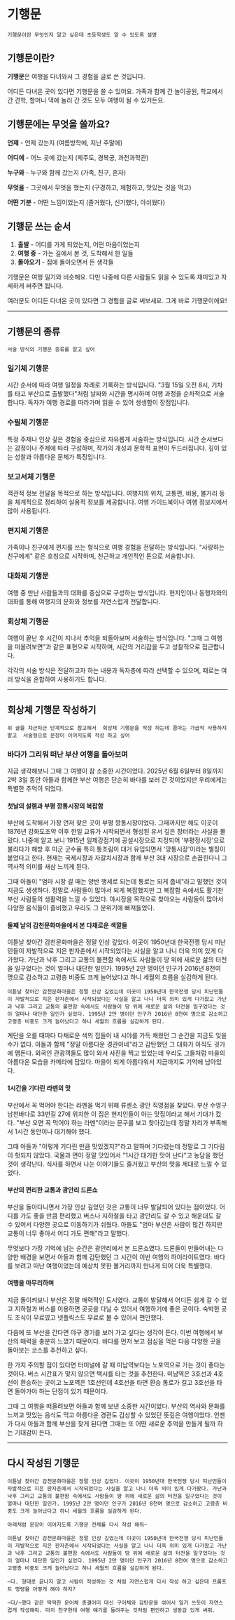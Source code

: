 # 기행문
```
기행문이란 무엇인지 알고 싶은데 초등학생도 알 수 있도록 설명
```
## 기행문이란?

**기행문**은 여행을 다녀와서 그 경험을 글로 쓴 것입니다.

어디든 다녀온 곳이 있다면 기행문을 쓸 수 있어요. 가족과 함께 간 놀이공원, 학교에서 간 견학, 할머니 댁에 놀러 간 것도 모두 여행이 될 수 있거든요.

## 기행문에는 무엇을 쓸까요?

**언제** - 언제 갔는지 (여름방학에, 지난 주말에)

**어디에** - 어느 곳에 갔는지 (제주도, 경복궁, 과천과학관)

**누구와** - 누구와 함께 갔는지 (가족, 친구, 혼자)

**무엇을** - 그곳에서 무엇을 했는지 (구경하고, 체험하고, 맛있는 것을 먹고)

**어떤 기분** - 어떤 느낌이었는지 (즐거웠다, 신기했다, 아쉬웠다)

## 기행문 쓰는 순서

1. **출발** - 어디를 가게 되었는지, 어떤 마음이었는지
2. **여행 중** - 가는 길에서 본 것, 도착해서 한 일들
3. **돌아오기** - 집에 돌아오면서 든 생각들

기행문은 여행 일기와 비슷해요. 다만 나중에 다른 사람들도 읽을 수 있도록 재미있고 자세하게 써주면 됩니다.

여러분도 어디든 다녀온 곳이 있다면 그 경험을 글로 써보세요. 그게 바로 기행문이에요!

---

## 기행문의 종류
```
서술 방식의 기행문 종류를 알고 싶어
```
### 일기체 기행문
시간 순서에 따라 여행 일정을 차례로 기록하는 방식입니다. "3월 15일 오전 8시, 기차를 타고 부산으로 출발했다"처럼 날짜와 시간을 명시하며 여행 과정을 순차적으로 서술합니다. 독자가 여행 경로를 따라가며 읽을 수 있어 생생함이 장점입니다.

### 수필체 기행문
특정 주제나 인상 깊은 경험을 중심으로 자유롭게 서술하는 방식입니다. 시간 순서보다는 감정이나 주제에 따라 구성하며, 작가의 개성과 문학적 표현이 두드러집니다. 깊이 있는 성찰과 아름다운 문체가 특징입니다.

### 보고서체 기행문
객관적 정보 전달을 목적으로 하는 방식입니다. 여행지의 위치, 교통편, 비용, 볼거리 등을 체계적으로 정리하여 실용적 정보를 제공합니다. 여행 가이드북이나 여행 정보지에서 많이 사용됩니다.

### 편지체 기행문
가족이나 친구에게 편지를 쓰는 형식으로 여행 경험을 전달하는 방식입니다. "사랑하는 친구에게" 같은 호칭으로 시작하며, 친근하고 개인적인 톤으로 서술합니다.

### 대화체 기행문
여행 중 만난 사람들과의 대화를 중심으로 구성하는 방식입니다. 현지인이나 동행자와의 대화를 통해 여행지의 문화와 정보를 자연스럽게 전달합니다.

### 회상체 기행문
여행이 끝난 후 시간이 지나서 추억을 되돌아보며 서술하는 방식입니다. "그때 그 여행을 떠올려보면"과 같은 표현으로 시작하며, 시간의 거리감을 두고 성찰적으로 접근합니다.

각각의 서술 방식은 전달하고자 하는 내용과 독자층에 따라 선택할 수 있으며, 때로는 여러 방식을 혼합하여 사용하기도 합니다.

---

## 회상체 기행문 작성하기
```
위 글을 차근차근 단계적으로 참고해서  회상체 기행문을 작성 하는데 콤마는 가급적 사용하지 말고  서술형으로 문장이 이어지도록 작성 하고 싶어
```

### 바다가 그리워 떠난 부산 여행을 돌아보며

지금 생각해보니 그때 그 여행이 참 소중한 시간이었다. 2025년 6월 6일부터 8일까지 2박 3일 동안 아들과 함께한 부산 여행은 단순히 바다를 보러 간 것이었지만 우리에게는 특별한 추억이 되었다.

#### 첫날의 설렘과 부평 깡통시장의 복잡함

부산에 도착해서 가장 먼저 찾은 곳이 부평 깡통시장이었다. 그때까지만 해도 이곳이 1876년 강화도조약 이후 한일 교류가 시작되면서 형성된 유서 깊은 장터라는 사실을 몰랐다. 나중에 알고 보니 1915년 일제강점기에 공설시장으로 지정되어 '부평정시장'으로 불리다가 해방 후 미군 군수품 특히 통조림이 대거 유입되면서 '깡통시장'이라는 별칭이 붙었다고 한다. 현재는 국제시장과 자갈치시장과 함께 부산 3대 시장으로 손꼽힌다니 그 역사적 의미를 새삼 느끼게 된다.

그때 아들이 "엄마 시장 갈 때는 양반 행세로 되는데 통로는 되게 좁네"라고 말했던 것이 지금도 생생하다. 정말로 사람들이 많아서 되게 복잡했지만 그 복잡함 속에서도 활기찬 부산 사람들의 생활력을 느낄 수 있었다. 야시장을 목적으로 찾아오는 사람들이 많아서 다양한 음식들이 즐비했고 우리도 그 분위기에 빠져들었다.

#### 둘째 날의 감천문화마을에서 본 다채로운 색깔들

이튿날 찾아간 감천문화마을은 정말 인상 깊었다. 이곳이 1950년대 한국전쟁 당시 피난민들이 자발적으로 지은 판자촌에서 시작되었다는 사실을 알고 나니 더욱 의미 있게 다가왔다. 가난과 낙후 그리고 교통의 불편함 속에서도 사람들이 땅 위에 새로운 삶의 터전을 일구었다는 것이 얼마나 대단한 일인가. 1995년 2만 명이던 인구가 2016년 8천여 명으로 감소하고 고령층 비중도 크게 늘어났다고 하니 세월의 흐름을 실감하게 된다.
```
이튿날 찾아간 감천문화마을은 정말 인상 깊었는데 이곳이 1950년대 한국전쟁 당시 피난민들이 자발적으로 지은 판자촌에서 시작되었다는 사실을 알고 나니 더욱 의미 있게 다가왔고 가난과 낙후 그리고 교통의 불편함 속에서도 사람들이 땅 위에 새로운 삶의 터전을 일구었다는 것이 얼마나 대단한 일인가 싶었다. 1995년 2만 명이던 인구가 2016년 8천여 명으로 감소하고 고령층 비중도 크게 늘어났다고 하니 세월의 흐름을 실감하게 된다.
```

계단을 오를 때마다 다채로운 색의 집들이 내 시야를 가득 채웠던 그 순간을 지금도 잊을 수가 없다. 아들과 함께 "정말 아름다운 경관이네"라고 감탄했던 그 대화가 아직도 귓가에 맴돈다. 외국인 관광객들도 많이 와서 사진을 찍고 있었는데 우리도 그들처럼 마을의 아름다운 모습을 카메라에 담았다. 마을이 되게 아름다워서 지금까지도 기억에 남아있다.

#### 1시간을 기다린 라멘의 맛

부산에서 꼭 먹어야 한다는 라멘을 먹기 위해 류센소 광안 직영점을 찾았다. 부산 수영구 남천바다로 33번길 27에 위치한 이 집은 현지인들이 아는 맛집이라고 해서 기대가 컸다. "부산 오면 꼭 먹어야 하는 라멘"이라는 문구를 보고 찾아갔는데 정말 자리가 부족해서 1시간 동안이나 대기해야 했다.

그때 아들과 "이렇게 기다린 만큼 맛있겠지?"라고 말하며 기다렸는데 정말로 그 기다림이 헛되지 않았다. 국물과 면이 정말 맛있어서 "1시간 대기한 맛이 난다"고 농담을 했던 것이 생각난다. 식사를 하면서 나눈 이야기들도 즐거웠고 부산의 맛을 제대로 느낄 수 있었다.

#### 부산의 편리한 교통과 광안리 드론쇼

부산을 돌아다니면서 가장 인상 깊었던 것은 교통이 너무 발달되어 있다는 점이었다. 어디를 가도 좋을 만큼 편리했고 버스나 지하철을 타고 광안리도 갈 수 있고 해운대도 갈 수 있어서 다양한 곳으로 이동하기가 쉬웠다. 아들도 "엄마 부산은 사람이 많긴 하지만 교통이 너무 좋아서 어디 가도 편해"라고 말했다.

무엇보다 가장 기억에 남는 순간은 광안리에서 본 드론쇼였다. 드론들이 만들어내는 다양한 배경을 보면서 아들과 함께 감탄했던 그 시간이 이번 여행의 하이라이트였다. 바다를 보려고 떠난 여행이었는데 예상치 못한 볼거리까지 만나게 되어 더욱 특별했다.

#### 여행을 마무리하며

지금 돌이켜보니 부산은 정말 매력적인 도시였다. 교통이 발달해서 어디든 쉽게 갈 수 있고 지하철과 버스를 이용하면 곳곳을 다닐 수 있어서 여행하기에 좋은 곳이다. 숙박한 곳도 조식이 무료였고 넷플릭스도 무료로 볼 수 있어서 편안했다.

다음에 또 부산을 간다면 야구 경기를 보러 가고 싶다는 생각이 든다. 이번 여행에서 부산의 매력을 충분히 느꼈기 때문이다. 바다를 먼저 보고 점심을 먹은 다음 다양한 곳을 돌아보는 코스를 추천하고 싶다.

한 가지 주의할 점이 있다면 터미널에 갈 때 미남역보다는 노포역으로 가는 것이 좋다는 것이다. 버스 시간표가 맞지 않으면 택시를 타는 것을 추천한다. 미남역은 3호선과 4호선이 환승하는 곳이고 노포역은 1호선인데 4호선을 타면 환승 통로가 길고 3호선을 타면 돌아가야 하는 단점이 있기 때문이다.

그때 그 여행을 떠올려보면 아들과 함께 보낸 소중한 시간이었다. 부산의 역사와 문화를 느끼고 맛있는 음식도 먹고 아름다운 경관도 감상할 수 있었던 뜻깊은 여행이었다. 언젠가 다시 아들과 함께 부산을 찾게 된다면 그때는 또 어떤 새로운 추억을 만들게 될까 하는 기대감이 든다.

---

## 다시 작성된 기행문
```
이튿날 찾아간 감천문화마을은 정말 인상 깊었다. 이곳이 1950년대 한국전쟁 당시 피난민들이 자발적으로 지은 판자촌에서 시작되었다는 사실을 알고 나니 더욱 의미 있게 다가왔다. 가난과 낙후 그리고 교통의 불편함 속에서도 사람들이 땅 위에 새로운 삶의 터전을 일구었다는 것이 얼마나 대단한 일인가. 1995년 2만 명이던 인구가 2016년 8천여 명으로 감소하고 고령층 비중도 크게 늘어났다고 하니 세월의 흐름을 실감하게 된다.

아래처럼 문장이 이어지도록 기행문 전체를 다시 작성 해줘~

이튿날 찾아간 감천문화마을은 정말 인상 깊었는데 이곳이 1950년대 한국전쟁 당시 피난민들이 자발적으로 지은 판자촌에서 시작되었다는 사실을 알고 나니 더욱 의미 있게 다가왔고 가난과 낙후 그리고 교통의 불편함 속에서도 사람들이 땅 위에 새로운 삶의 터전을 일구었다는 것이 얼마나 대단한 일인가 싶었다. 1995년 2만 명이던 인구가 2016년 8천여 명으로 감소하고 고령층 비중도 크게 늘어났다고 하니 세월의 흐름을 실감하게 된다.
```

```
~다. 형태로 끝나지 말고 사람이 작성하는 것 처럼 자연스럽게 다시 작성 하고 싶은데 프롬프트 명령을 어떻게 해야 하지?
```

```
~다/~했다 같은 딱딱한 문어체 종결어미 대신 구어체와 감탄문을 섞어서 일기 쓰듯이 자연스럽게 작성해줘. 마치 친구한테 여행 얘기를 들려주는 것처럼 편안하고 생동감 있게 써줘.
```